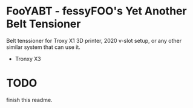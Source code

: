 
# FooYABT - fessyFOO's Yet Another Belt Tensioner

Belt tenssioner for Troxy X1 3D printer,  2020 v-slot setup, or any other
similar system that can use it. 

- Tronxy X3

# TODO

finish this readme.

